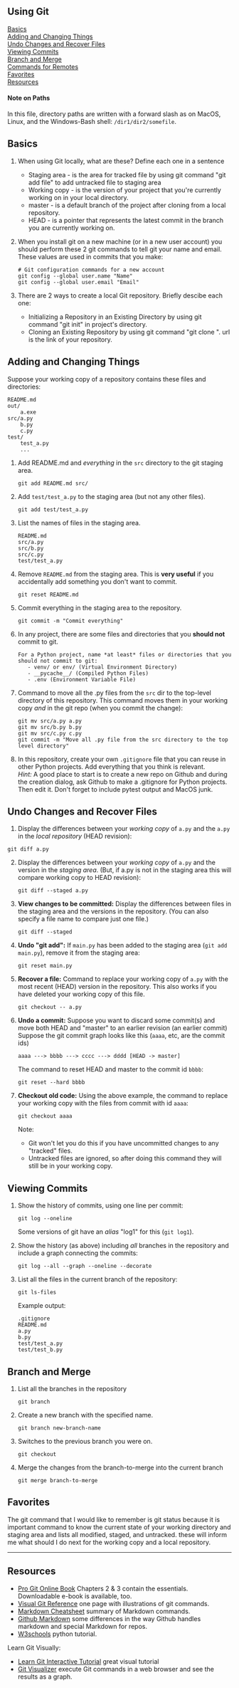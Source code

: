## Using Git

[Basics](#basics)    
[Adding and Changing Things](#adding-and-changing-things)    
[Undo Changes and Recover Files](#undo-changes-and-recover-files)     
[Viewing Commits](#viewing-commits)    
[Branch and Merge](#branch-and-merge)    
[Commands for Remotes](remote-commands.md)   
[Favorites](#favorites)     
[Resources](#resources)

#### Note on Paths   

In this file, directory paths are written with a forward slash as on MacOS, Linux, and the Windows-Bash shell: `/dir1/dir2/somefile`.    


## Basics

1. When using Git locally, what are these?  Define each one in a sentence
   * Staging area - is the area for tracked file by using git command "git add file" to add untracked file to staging area
   * Working copy - is the version of your project that you're currently working on in your local directory.
   * master - is a default branch of the project after cloning from a local repository.
   * HEAD - is a pointer that represents the latest commit in the branch you are currently working on.

2. When you install git on a new machine (or in a new user account) you should perform these 2 git commands to tell git your name and email.  These values are used in commits that you make:
   ```
   # Git configuration commands for a new account
   git config --global user.name "Name"
   git config --global user.email "Email"
   ```

3. There are 2 ways to create a local Git repository.  Briefly descibe each one:
   - Initializing a Repository in an Existing Directory by using git command "git init" in project's directory.
   - Cloning an Existing Repository by using git command "git clone <url>". url is the link of your repository.


## Adding and Changing Things

Suppose your working copy of a repository contains these files and directories:
```
README.md
out/
    a.exe
src/a.py
    b.py
    c.py
test/
    test_a.py
    ...
```     

1. Add README.md and *everything* in the `src` directory to the git staging area.
   ```
   git add README.md src/
   ```

2. Add `test/test_a.py` to the staging area (but not any other files).
   ```
   git add test/test_a.py
   ```

3. List the names of files in the staging area.
   ```
   README.md
   src/a.py
   src/b.py
   src/c.py
   test/test_a.py
   ```

4. Remove `README.md` from the staging area. This is **very useful** if you accidentally add something you don't want to commit.
   ```
   git reset README.md
   ```

5. Commit everything in the staging area to the repository.
   ```
   git commit -m "Commit everything"
   ```

6. In any project, there are some files and directories that you **should not** commit to git.    
   ```
   For a Python project, name *at least* files or directories that you should not commit to git:
      - venv/ or env/ (Virtual Environment Directory)
      - __pycache__/ (Compiled Python Files)
      - .env (Environment Variable File)
   ```


7. Command to move all the .py files from the `src` dir to the top-level directory of this repository. This command moves them in your working copy *and* in the git repo (when you commit the change):
   ```
   git mv src/a.py a.py
   git mv src/b.py b.py
   git mv src/c.py c.py
   git commit -m "Move all .py file from the src directory to the top level directory"
   ```


8. In this repository, create your own `.gitignore` file that you can reuse in other Python projects.  Add everything that you think is relevant.    
   *Hint:* A good place to start is to create a new repo on Github and during the creation dialog, ask Github to make a .gitignore for Python projects. Then edit it.  Don't forget to include pytest output and MacOS junk.



## Undo Changes and Recover Files

1.  Display the differences between your *working copy* of `a.py` and the `a.py` in the *local repository* (HEAD revision):
   ```
   git diff a.py
   ```

2. Display the differences between your *working copy* of `a.py` and the version in the *staging area*. (But, if a.py is not in the staging area this will compare working copy to HEAD revision):
   ```
   git diff --staged a.py
   ```

3. **View changes to be committed:** Display the differences between files in the staging area and the versions in the repository. (You can also specify a file name to compare just one file.) 
   ```
   git diff --staged
   ```


4. **Undo "git add":** If `main.py` has been added to the staging area (`git add main.py`), remove it from the staging area:
   ```
   git reset main.py
   ```


5. **Recover a file:** Command to replace your working copy of `a.py` with the most recent (HEAD) version in the repository.  This also works if you have deleted your working copy of this file.
   ```
   git checkout -- a.py
   ```


6. **Undo a commit:** Suppose you want to discard some commit(s) and move both HEAD and "master" to an earlier revision (an earlier commit)  Suppose the git commit graph looks like this (`aaaa`, etc, are the commit ids)
   ```
   aaaa ---> bbbb ---> cccc ---> dddd [HEAD -> master]
   ``` 
   The command to reset HEAD and master to the commit id `bbbb`:
   ```
   git reset --hard bbbb
   ```


7. **Checkout old code:** Using the above example, the command to replace your working copy with the files from commit with id `aaaa`:
   ```
   git checkout aaaa
   ```
    Note:
    - Git won't let you do this if you have uncommitted changes to any "tracked" files.
    - Untracked files are ignored, so after doing this command they will still be in your working copy.
 

## Viewing Commits

1. Show the history of commits, using one line per commit:
   ```
   git log --oneline
   ```
   Some versions of git have an *alias* "log1" for this (`git log1`).

2. Show the history (as above) including *all* branches in the repository and include a graph connecting the commits:
   ```
   git log --all --graph --oneline --decorate
   ```


3. List all the files in the current branch of the repository:
   ```
   git ls-files
   ```
   Example output:
   ```
   .gitignore
   README.md
   a.py
   b.py
   test/test_a.py
   test/test_b.py
   ```


## Branch and Merge

1. List all the branches in the repository 
   ```
   git branch
   ``` 
2. Create a new branch with the specified name.
   ```
   git branch new-branch-name
   ```
3. Switches to the previous branch you were on.
   ```
   git checkout
   ``` 
4. Merge the changes from the branch-to-merge into the current branch
   ```
   git merge branch-to-merge
   ```


## Favorites

   The git command that I would like to remember is git status because it is important command to know the current state of your working directory and staging area and lists all modified, staged, and untracked. these will inform me what should I do next for the working copy and a local repository.


---
## Resources

* [Pro Git Online Book][ProGit] Chapters 2 & 3 contain the essentials. Downloadable e-book is available, too. 
* [Visual Git Reference](https://marklodato.github.io/visual-git-guide) one page with illustrations of git commands.
* [Markdown Cheatsheet][markdown-cheatsheet] summary of Markdown commands.
* [Github Markdown][github-markdown] some differences in the way Github handles markdown and special Markdown for repos.
* [W3schools](https://www.w3schools.com/) python tutorial.

Learn Git Visually:

* [Learn Git Interactive Tutorial][LearnGitInteractive] great visual tutorial
* [Git Visualizer][VisualizeGit] execute Git commands in a web browser and see the results as a graph.

[ProGit]: https://www.git-scm.com/book/en/v2 "Pro Git online book on Git-scm.com"
[ProGitPdf]: https://progit2.s3.amazonaws.com/en/2016-03-22-f3531/progit-en.1084.pdf "Pro Git v.2 PDF on AWS. Longer, book format."
[LearnGitInteractive]: https://learngitbranching.js.org "Interactive graphical git tutorial"
[VisualizeGit]: http://git-school.github.io/visualizing-git/ "Online tools draws a graph of commits in a repo as you type"
[markdown-cheatsheet]: https://github.com/adam-p/markdown-here/wiki/Markdown-Cheatsheet
[github-markdown]: https://docs.github.com/en/get-started/writing-on-github/getting-started-with-writing-and-formatting-on-github/basic-writing-and-formatting-syntax
